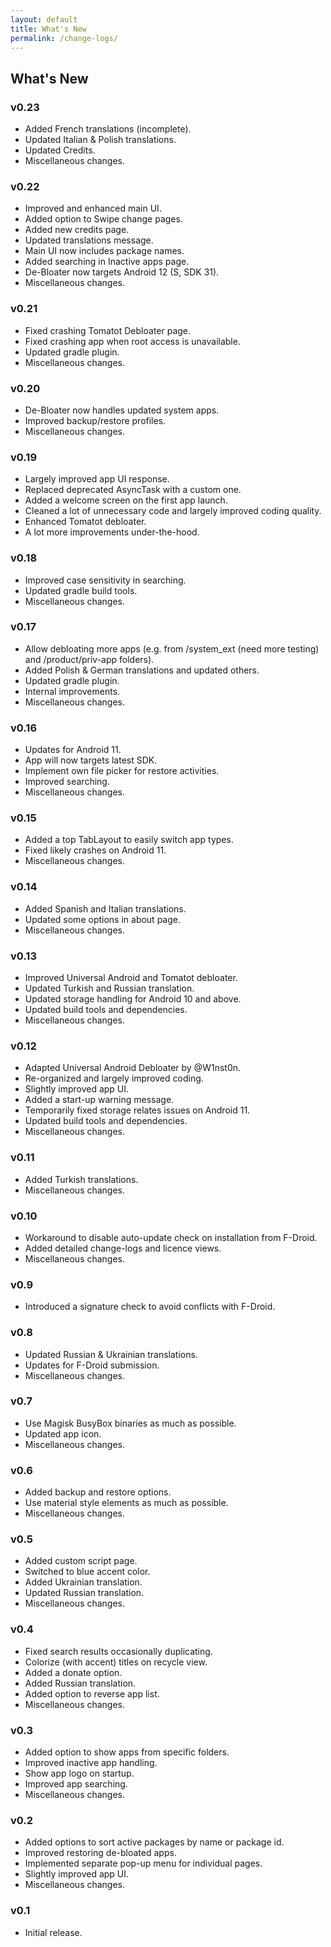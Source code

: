 ```yaml
---
layout: default
title: What's New
permalink: /change-logs/
---
```


## What's New

### v0.23
- Added French translations (incomplete).
- Updated Italian & Polish translations.
- Updated Credits.
- Miscellaneous changes.

### v0.22
- Improved and enhanced main UI.
- Added option to Swipe change pages.
- Added new credits page.  
- Updated translations message.
- Main UI now includes package names.
- Added searching in Inactive apps page.
- De-Bloater now targets Android 12 (S, SDK 31).
- Miscellaneous changes.

### v0.21
- Fixed crashing Tomatot Debloater page.
- Fixed crashing app when root access is unavailable.
- Updated gradle plugin.
- Miscellaneous changes.

### v0.20
- De-Bloater now handles updated system apps.
- Improved backup/restore profiles.
- Miscellaneous changes.

### v0.19
- Largely improved app UI response.
- Replaced deprecated AsyncTask with a custom one.
- Added a welcome screen on the first app launch.
- Cleaned a lot of unnecessary code and largely improved coding quality.
- Enhanced Tomatot debloater.
- A lot more improvements under-the-hood.

### v0.18
- Improved case sensitivity in searching.
- Updated gradle build tools.
- Miscellaneous changes.

### v0.17
- Allow debloating more apps (e.g. from /system_ext (need more testing) and /product/priv-app folders).
- Added Polish & German translations and updated others.
- Updated gradle plugin.
- Internal improvements.
- Miscellaneous changes.

### v0.16
- Updates for Android 11.
- App will now targets latest SDK.
- Implement own file picker for restore activities.
- Improved searching.
- Miscellaneous changes.

### v0.15
- Added a top TabLayout to easily switch app types.
- Fixed likely crashes on Android 11.
- Miscellaneous changes.

### v0.14
- Added Spanish and Italian translations.
- Updated some options in about page.
- Miscellaneous changes.

### v0.13
- Improved Universal Android and Tomatot debloater.
- Updated Turkish and Russian translation.
- Updated storage handling for Android 10 and above.
- Updated build tools and dependencies.
- Miscellaneous changes.

### v0.12
- Adapted Universal Android Debloater by @W1nst0n.
- Re-organized and largely improved coding.
- Slightly improved app UI.
- Added a start-up warning message.
- Temporarily fixed storage relates issues on Android 11.
- Updated build tools and dependencies.
- Miscellaneous changes.

### v0.11
- Added Turkish translations.
- Miscellaneous changes.

### v0.10
- Workaround to disable auto-update check on installation from F-Droid.
- Added detailed change-logs and licence views.
- Miscellaneous changes.

### v0.9
- Introduced a signature check to avoid conflicts with F-Droid.

### v0.8
- Updated Russian & Ukrainian translations.
- Updates for F-Droid submission.
- Miscellaneous changes.

### v0.7
- Use Magisk BusyBox binaries as much as possible.
- Updated app icon.
- Miscellaneous changes.

### v0.6
- Added backup and restore options.
- Use material style elements as much as possible.
- Miscellaneous changes.

### v0.5
- Added custom script page.
- Switched to blue accent color.
- Added Ukrainian translation.
- Updated Russian translation.
- Miscellaneous changes.

### v0.4
- Fixed search results occasionally duplicating.
- Colorize (with accent) titles on recycle view.
- Added a donate option.
- Added Russian translation.
- Added option to reverse app list.
- Miscellaneous changes.

### v0.3
- Added option to show apps from specific folders.
- Improved inactive app handling.
- Show app logo on startup.
- Improved app searching.
- Miscellaneous changes.

### v0.2
- Added options to sort active packages by name or package id.
- Improved restoring de-bloated apps.
- Implemented separate pop-up menu for individual pages.
- Slightly improved app UI.
- Miscellaneous changes.

### v0.1
- Initial release.
